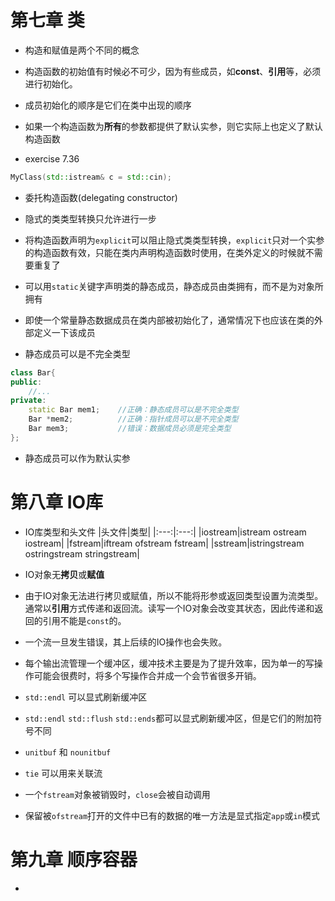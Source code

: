 # 第七章 类

* 构造和赋值是两个不同的概念

* 构造函数的初始值有时候必不可少，因为有些成员，如**const**、**引用**等，必须进行初始化。

* 成员初始化的顺序是它们在类中出现的顺序

* 如果一个构造函数为**所有**的参数都提供了默认实参，则它实际上也定义了默认构造函数

* exercise 7.36
```C++
MyClass(std::istream& c = std::cin);
```

* 委托构造函数(delegating constructor)

* 隐式的类类型转换只允许进行一步
* 将构造函数声明为`explicit`可以阻止隐式类类型转换，`explicit`只对一个实参的构造函数有效，只能在类内声明构造函数时使用，在类外定义的时候就不需要重复了
* 可以用`static`关键字声明类的静态成员，静态成员由类拥有，而不是为对象所拥有
* 即使一个常量静态数据成员在类内部被初始化了，通常情况下也应该在类的外部定义一下该成员
* 静态成员可以是不完全类型

```C++
class Bar{
public:
	//...
private:
	static Bar mem1;	//正确：静态成员可以是不完全类型
	Bar *mem2;			//正确：指针成员可以是不完全类型
	Bar mem3;			//错误：数据成员必须是完全类型
};
```

* 静态成员可以作为默认实参

# 第八章 IO库

* IO库类型和头文件
|头文件|类型|
|:---:|:---:|
|iostream|istream ostream iostream|
|fstream|iftream ofstream fstream|
|sstream|istringstream ostringstream stringstream|

* IO对象无**拷贝**或**赋值**
* 由于IO对象无法进行拷贝或赋值，所以不能将形参或返回类型设置为流类型。通常以**引用**方式传递和返回流。读写一个IO对象会改变其状态，因此传递和返回的引用不能是`const`的。
* 一个流一旦发生错误，其上后续的IO操作也会失败。
* 每个输出流管理一个缓冲区，缓冲技术主要是为了提升效率，因为单一的写操作可能会很费时，将多个写操作合并成一个会节省很多开销。
* `std::endl` 可以显式刷新缓冲区
* `std::endl` `std::flush` `std::ends`都可以显式刷新缓冲区，但是它们的附加符号不同
* `unitbuf` 和 `nounitbuf`
* `tie` 可以用来关联流
* 一个`fstream`对象被销毁时，`close`会被自动调用
* 保留被`ofstream`打开的文件中已有的数据的唯一方法是显式指定`app`或`in`模式

# 第九章 顺序容器
* 

  











  











